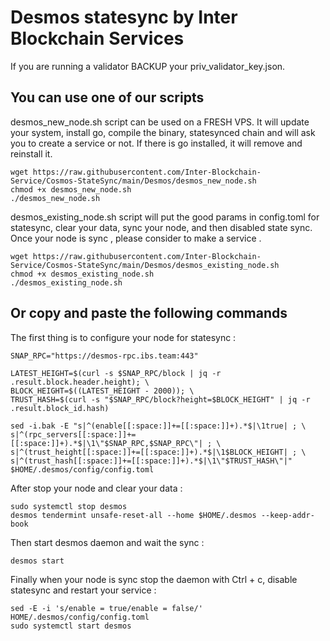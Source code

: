 # Desmos statesync by Inter Blockchain Services

If you are running a validator BACKUP your priv_validator_key.json.

## You can use one of our scripts

desmos_new_node.sh script can be used on a FRESH VPS. It will update your system, install go, compile the binary, statesynced chain and will ask you to create a service or not. If there is go installed, it will remove and reinstall it.

```
wget https://raw.githubusercontent.com/Inter-Blockchain-Service/Cosmos-StateSync/main/Desmos/desmos_new_node.sh
chmod +x desmos_new_node.sh
./desmos_new_node.sh
```

desmos_existing_node.sh script will put the good params in config.toml for statesync, clear your data, sync your node, and then disabled state sync. Once your node is sync , please consider to make a service .

```
wget https://raw.githubusercontent.com/Inter-Blockchain-Service/Cosmos-StateSync/main/Desmos/desmos_existing_node.sh
chmod +x desmos_existing_node.sh
./desmos_existing_node.sh
```

## Or copy and paste the following commands

The first thing is to configure your node for statesync :

```
SNAP_RPC="https://desmos-rpc.ibs.team:443"

LATEST_HEIGHT=$(curl -s $SNAP_RPC/block | jq -r .result.block.header.height); \
BLOCK_HEIGHT=$((LATEST_HEIGHT - 2000)); \
TRUST_HASH=$(curl -s "$SNAP_RPC/block?height=$BLOCK_HEIGHT" | jq -r .result.block_id.hash)

sed -i.bak -E "s|^(enable[[:space:]]+=[[:space:]]+).*$|\1true| ; \
s|^(rpc_servers[[:space:]]+=[[:space:]]+).*$|\1\"$SNAP_RPC,$SNAP_RPC\"| ; \
s|^(trust_height[[:space:]]+=[[:space:]]+).*$|\1$BLOCK_HEIGHT| ; \
s|^(trust_hash[[:space:]]+=[[:space:]]+).*$|\1\"$TRUST_HASH\"|" $HOME/.desmos/config/config.toml
```

After stop your node and clear your data :

```
sudo systemctl stop desmos
desmos tendermint unsafe-reset-all --home $HOME/.desmos --keep-addr-book
```

Then start desmos daemon and wait the sync :

```
desmos start
```

Finally when your node is sync stop the daemon with Ctrl + c, disable statesync and restart your service :

```
sed -E -i 's/enable = true/enable = false/' HOME/.desmos/config/config.toml
sudo systemctl start desmos
```
